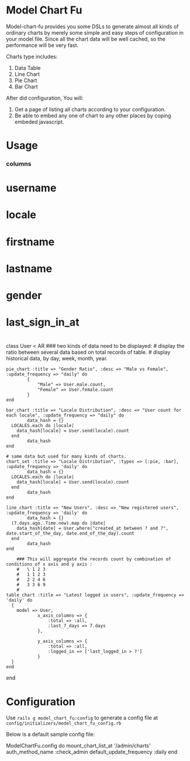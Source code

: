 Model Chart Fu
==============

Model-chart-fu provides you some DSLs to generate almost all kinds of ordinary charts by merely some simple and easy steps of configuration in your model file.
Since all the chart data will be well cached, so the performance will be very fast.

Charts type includes:

1. Data Table
2. Line Chart
3. Pie Chart
4. Bar Chart

After did configuration, You will:

1. Get a page of listing all charts according to your configuration.
2. Be able to embed any one of chart to any other places by coping embeded javascript.

Usage
=====

  ### columns
  # username
  # locale
  # firstname
  # lastname
  # gender
  # last_sign_in_at
  #
  class User < AR
    ### two kinds of data need to be displayed:
    # display the ratio between several data based on total records of table.
    # display historical data, by day, week, month, year.

    pie_chart :title => "Gender Ratio", :desc => "Male vs Female", :update_frequency => "daily" do
			{
				"Male" => User.male.count,
				"Female" => User.female.count
			}
    end

    bar_chart :title => "Locale Distribution", :desc => "User count for each locale", :update_frequency => "daily" do
			data_hash = {}
      LOCALES.each do |locale|
        data_hash[locale] = User.send(locale).count
      end
			data_hash
    end

    # same data but used for many kinds of charts.
    chart_set :title => "Locale Distribution", :types => [:pie, :bar], :update_frequency => 'daily' do
			data_hash = {}
      LOCALES.each do |locale|
        data_hash[locale] = User.send(locale).count
      end
			data_hash
    end

    line_chart :title => "New Users", :desc => "New registered users", :update_frequency => 'daily' do
			data_hash = {}
      (7.days.ago..Time.now).map do |date|
        data_hash[date] = User.where("created_at between ? and ?", date.start_of_the_day, date.end_of_the_day).count
      end
			data_hash
    end

		### This will aggregate the records count by combination of conditions of x axis and y axis :
		#	\ 1 2 3
		#	1 1 2 3
		#	2 2 4 6
		#	3 3 6 9
		#
    table_chart :title => "Latest logged in users", :update_frequency => 'daily' do
      {
        model => User,
				x_axis_columns => {
					:total => :all,
					:last_7_days => 7.days
				},

				y_axis_columns => {
					:total => :all,
					:logged_in => ['last_logged_in > ?']
				}
      }
    end
  end

Configuration
=============

Use `rails g model_chart_fu:config` to generate a config file at `config/initializers/model_chart_fu_config.rb`

Below is a default sample config file:

ModelChartFu.config do
	mount_chart_list_at '/admin/charts'
  auth_method_name :check_admin
  default_update_frequency :daily
end